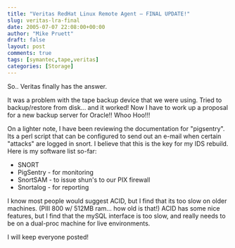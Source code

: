 ```yaml
---
title: "Veritas RedHat Linux Remote Agent – FINAL UPDATE!"
slug: veritas-lra-final
date: 2005-07-07 22:08:00+00:00
author: "Mike Pruett"
draft: false
layout: post
comments: true
tags: [symantec,tape,veritas]
categories: [Storage]
---
```


So.. Veritas finally has the answer.  

It was a problem with the tape backup device that we were using. Tried to backup/restore from disk... and it worked! Now I have to work up a proposal for a new backup server for Oracle!! Whoo Hoo!!!  

On a lighter note, I have been reviewing the documentation for "pigsentry". Its a perl script that can be configured to send out an e-mail when certain "attacks" are logged in snort. I believe that this is the key for my IDS rebuild. Here is my software list so-far:

* SNORT  
* PigSentry - for monitoring
* SnortSAM - to issue shun's to our PIX firewall
* Snortalog - for reporting

I know most people would suggest ACID, but I find that its too slow on older machines. (PIII 800 w/ 512MB ram... how old is that!) ACID has some nice features, but I find that the mySQL interface is too slow, and really needs to be on a dual-proc machine for live environments.  

I will keep everyone posted!
